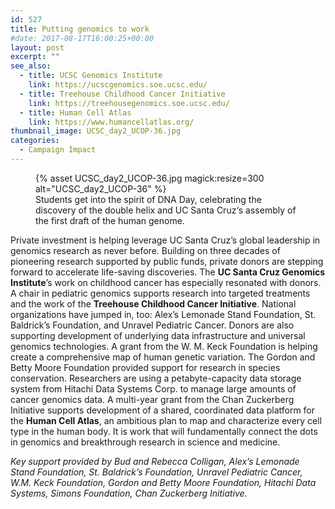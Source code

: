 ```yaml
---
id: 527
title: Putting genomics to work
#date: 2017-08-17T16:00:25+00:00
layout: post
excerpt: ""
see_also:
  - title: UCSC Genomics Institute
    link: https://ucscgenomics.soe.ucsc.edu/
  - title: Treehouse Childhood Cancer Initiative
    link: https://treehousegenomics.soe.ucsc.edu/
  - title: Human Cell Atlas
    link: https://www.humancellatlas.org/
thumbnail_image: UCSC_day2_UCOP-36.jpg
categories:
  - Campaign Impact
---
```

<figure class="inline-image right">
{% asset UCSC_day2_UCOP-36.jpg magick:resize=300 alt="UCSC_day2_UCOP-36" %}<figcaption>Students get into the spirit of DNA Day, celebrating the discovery of the double helix and UC Santa Cruz‘s assembly of the first draft of the human genome.</figcaption></figure>

Private investment is helping leverage UC Santa Cruz’s global leadership in genomics research as never before. Building on three decades of pioneering research supported by public funds, private donors are stepping forward to accelerate life-saving discoveries. The **UC Santa Cruz Genomics Institute**’s work on childhood cancer has especially resonated with donors. A chair in pediatric genomics supports research into targeted treatments and the work of the **Treehouse Childhood Cancer Initiative**. National organizations have jumped in, too: Alex’s Lemonade Stand Foundation, St. Baldrick’s Foundation, and Unravel Pediatric Cancer. Donors are also supporting development of underlying data infrastructure and universal genomics technologies. A grant from the W. M. Keck Foundation is helping create a comprehensive map of human genetic variation. The Gordon and Betty Moore Foundation provided support for research in species conservation. Researchers are using a petabyte-capacity data storage system from Hitachi Data Systems Corp. to manage large amounts of cancer genomics data. A multi-year grant from the Chan Zuckerberg Initiative supports development of a shared, coordinated data platform for the **Human Cell Atlas**, an ambitious plan to map and characterize every cell type in the human body. It is work that will fundamentally connect the dots in genomics and breakthrough research in science and medicine.

_Key support provided by Bud and Rebecca Colligan, Alex’s Lemonade Stand Foundation, St. Baldrick’s Foundation, Unravel Pediatric Cancer, W.M. Keck Foundation, Gordon and Betty Moore Foundation, Hitachi Data Systems, Simons Foundation, Chan Zuckerberg Initiative._
